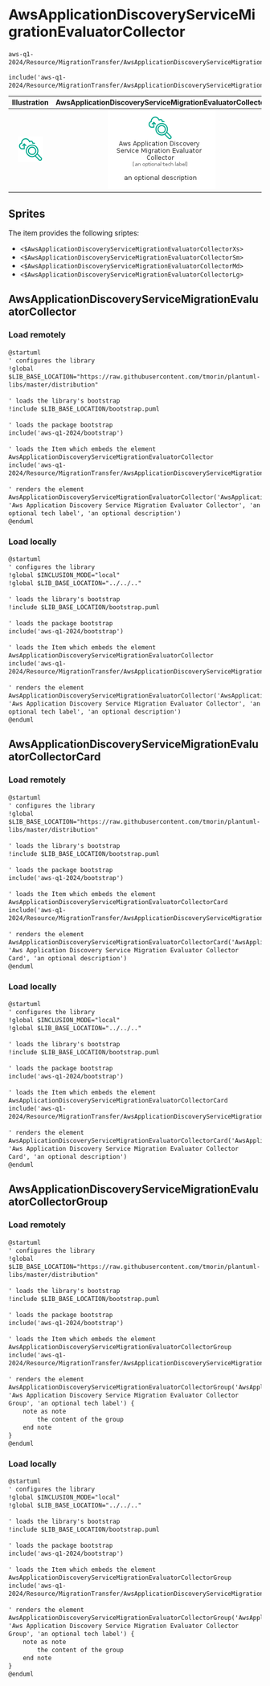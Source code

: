 # AwsApplicationDiscoveryServiceMigrationEvaluatorCollector


```text
aws-q1-2024/Resource/MigrationTransfer/AwsApplicationDiscoveryServiceMigrationEvaluatorCollector
```

```text
include('aws-q1-2024/Resource/MigrationTransfer/AwsApplicationDiscoveryServiceMigrationEvaluatorCollector')
```



| Illustration | AwsApplicationDiscoveryServiceMigrationEvaluatorCollector | AwsApplicationDiscoveryServiceMigrationEvaluatorCollectorCard | AwsApplicationDiscoveryServiceMigrationEvaluatorCollectorGroup |
| :---: | :---: | :---: | :---: |
| ![illustration for Illustration](../../../aws-q1-2024/Resource/MigrationTransfer/AwsApplicationDiscoveryServiceMigrationEvaluatorCollector.png) | ![illustration for AwsApplicationDiscoveryServiceMigrationEvaluatorCollector](../../../aws-q1-2024/Resource/MigrationTransfer/AwsApplicationDiscoveryServiceMigrationEvaluatorCollector.Local.png) | ![illustration for AwsApplicationDiscoveryServiceMigrationEvaluatorCollectorCard](../../../aws-q1-2024/Resource/MigrationTransfer/AwsApplicationDiscoveryServiceMigrationEvaluatorCollectorCard.Local.png) | ![illustration for AwsApplicationDiscoveryServiceMigrationEvaluatorCollectorGroup](../../../aws-q1-2024/Resource/MigrationTransfer/AwsApplicationDiscoveryServiceMigrationEvaluatorCollectorGroup.Local.png) |



## Sprites
The item provides the following sriptes:

- `<$AwsApplicationDiscoveryServiceMigrationEvaluatorCollectorXs>`
- `<$AwsApplicationDiscoveryServiceMigrationEvaluatorCollectorSm>`
- `<$AwsApplicationDiscoveryServiceMigrationEvaluatorCollectorMd>`
- `<$AwsApplicationDiscoveryServiceMigrationEvaluatorCollectorLg>`





## AwsApplicationDiscoveryServiceMigrationEvaluatorCollector

### Load remotely
```plantuml
@startuml
' configures the library
!global $LIB_BASE_LOCATION="https://raw.githubusercontent.com/tmorin/plantuml-libs/master/distribution"

' loads the library's bootstrap
!include $LIB_BASE_LOCATION/bootstrap.puml

' loads the package bootstrap
include('aws-q1-2024/bootstrap')

' loads the Item which embeds the element AwsApplicationDiscoveryServiceMigrationEvaluatorCollector
include('aws-q1-2024/Resource/MigrationTransfer/AwsApplicationDiscoveryServiceMigrationEvaluatorCollector')

' renders the element
AwsApplicationDiscoveryServiceMigrationEvaluatorCollector('AwsApplicationDiscoveryServiceMigrationEvaluatorCollector', 'Aws Application Discovery Service Migration Evaluator Collector', 'an optional tech label', 'an optional description')
@enduml
```

### Load locally
```plantuml
@startuml
' configures the library
!global $INCLUSION_MODE="local"
!global $LIB_BASE_LOCATION="../../.."

' loads the library's bootstrap
!include $LIB_BASE_LOCATION/bootstrap.puml

' loads the package bootstrap
include('aws-q1-2024/bootstrap')

' loads the Item which embeds the element AwsApplicationDiscoveryServiceMigrationEvaluatorCollector
include('aws-q1-2024/Resource/MigrationTransfer/AwsApplicationDiscoveryServiceMigrationEvaluatorCollector')

' renders the element
AwsApplicationDiscoveryServiceMigrationEvaluatorCollector('AwsApplicationDiscoveryServiceMigrationEvaluatorCollector', 'Aws Application Discovery Service Migration Evaluator Collector', 'an optional tech label', 'an optional description')
@enduml
```

## AwsApplicationDiscoveryServiceMigrationEvaluatorCollectorCard

### Load remotely
```plantuml
@startuml
' configures the library
!global $LIB_BASE_LOCATION="https://raw.githubusercontent.com/tmorin/plantuml-libs/master/distribution"

' loads the library's bootstrap
!include $LIB_BASE_LOCATION/bootstrap.puml

' loads the package bootstrap
include('aws-q1-2024/bootstrap')

' loads the Item which embeds the element AwsApplicationDiscoveryServiceMigrationEvaluatorCollectorCard
include('aws-q1-2024/Resource/MigrationTransfer/AwsApplicationDiscoveryServiceMigrationEvaluatorCollector')

' renders the element
AwsApplicationDiscoveryServiceMigrationEvaluatorCollectorCard('AwsApplicationDiscoveryServiceMigrationEvaluatorCollectorCard', 'Aws Application Discovery Service Migration Evaluator Collector Card', 'an optional description')
@enduml
```

### Load locally
```plantuml
@startuml
' configures the library
!global $INCLUSION_MODE="local"
!global $LIB_BASE_LOCATION="../../.."

' loads the library's bootstrap
!include $LIB_BASE_LOCATION/bootstrap.puml

' loads the package bootstrap
include('aws-q1-2024/bootstrap')

' loads the Item which embeds the element AwsApplicationDiscoveryServiceMigrationEvaluatorCollectorCard
include('aws-q1-2024/Resource/MigrationTransfer/AwsApplicationDiscoveryServiceMigrationEvaluatorCollector')

' renders the element
AwsApplicationDiscoveryServiceMigrationEvaluatorCollectorCard('AwsApplicationDiscoveryServiceMigrationEvaluatorCollectorCard', 'Aws Application Discovery Service Migration Evaluator Collector Card', 'an optional description')
@enduml
```

## AwsApplicationDiscoveryServiceMigrationEvaluatorCollectorGroup

### Load remotely
```plantuml
@startuml
' configures the library
!global $LIB_BASE_LOCATION="https://raw.githubusercontent.com/tmorin/plantuml-libs/master/distribution"

' loads the library's bootstrap
!include $LIB_BASE_LOCATION/bootstrap.puml

' loads the package bootstrap
include('aws-q1-2024/bootstrap')

' loads the Item which embeds the element AwsApplicationDiscoveryServiceMigrationEvaluatorCollectorGroup
include('aws-q1-2024/Resource/MigrationTransfer/AwsApplicationDiscoveryServiceMigrationEvaluatorCollector')

' renders the element
AwsApplicationDiscoveryServiceMigrationEvaluatorCollectorGroup('AwsApplicationDiscoveryServiceMigrationEvaluatorCollectorGroup', 'Aws Application Discovery Service Migration Evaluator Collector Group', 'an optional tech label') {
    note as note
        the content of the group
    end note
}
@enduml
```

### Load locally
```plantuml
@startuml
' configures the library
!global $INCLUSION_MODE="local"
!global $LIB_BASE_LOCATION="../../.."

' loads the library's bootstrap
!include $LIB_BASE_LOCATION/bootstrap.puml

' loads the package bootstrap
include('aws-q1-2024/bootstrap')

' loads the Item which embeds the element AwsApplicationDiscoveryServiceMigrationEvaluatorCollectorGroup
include('aws-q1-2024/Resource/MigrationTransfer/AwsApplicationDiscoveryServiceMigrationEvaluatorCollector')

' renders the element
AwsApplicationDiscoveryServiceMigrationEvaluatorCollectorGroup('AwsApplicationDiscoveryServiceMigrationEvaluatorCollectorGroup', 'Aws Application Discovery Service Migration Evaluator Collector Group', 'an optional tech label') {
    note as note
        the content of the group
    end note
}
@enduml
```

